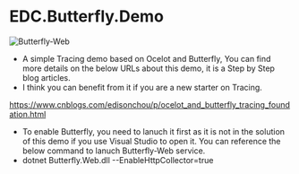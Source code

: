 # EDC.Butterfly.Demo
![Butterfly-Web](https://images2018.cnblogs.com/blog/381412/201806/381412-20180629005608362-267187822.png)

* A simple Tracing demo based on Ocelot and Butterfly, You can find more details on the below URLs about this demo, it is a Step by Step blog articles.
* I think you can benefit from it if you are a new starter on Tracing. 

https://www.cnblogs.com/edisonchou/p/ocelot_and_butterfly_tracing_foundation.html

* To enable Butterfly, you need to lanuch it first as it is not in the solution of this demo if you use Visual Studio to open it. You can reference the below command to lanuch Butterfly-Web service.
* dotnet Butterfly.Web.dll --EnableHttpCollector=true
	

